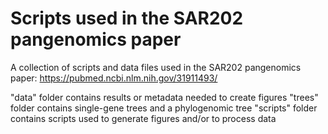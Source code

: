 # Scripts used in the SAR202 pangenomics paper

A collection of scripts and data files used in the SAR202 pangenomics paper: https://pubmed.ncbi.nlm.nih.gov/31911493/

"data" folder contains results or metadata needed to create figures
"trees" folder contains single-gene trees and a phylogenomic tree
"scripts" folder contains scripts used to generate figures and/or to process data
